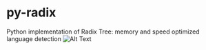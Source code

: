 # py-radix
Python implementation of Radix Tree: memory and speed optimized language detection
![Alt Text](https://media3.giphy.com/media/Kkbt8dpJvHkW4BG53d/giphy.gif?cid=790b76119076841af6bab0738019fa3f9e436810d48a2ce7&rid=giphy.gif&ct=g)
